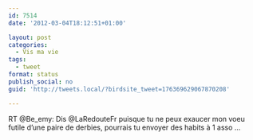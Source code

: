 ```yaml
---
id: 7514
date: '2012-03-04T18:12:51+01:00'

layout: post
categories:
  - Vis ma vie
tags:
  - tweet
format: status
publish_social: no
guid: 'http://tweets.local/?birdsite_tweet=176369629067870208'

---
```


RT @Be\_emy: Dis @LaRedouteFr puisque tu ne peux exaucer mon voeu futile d’une paire de derbies, pourrais tu envoyer des habits à 1 asso …